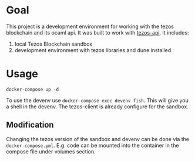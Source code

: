 # Goal
This project is a development environment for working with the tezos blockchain and its ocaml api.
It was built to work with [tezos-api](https://github.com/Tezos-Project-Uni-Freiburg/tezos-api).
It includes:
1. local Tezos Blockchain sandbox
2. development environment with tezos libraries and dune installed 

# Usage
`docker-compose up -d`

To use the devenv use `docker-compose exec devenv fish`. This will give you a shell in the devenv. The tezos-client is already configure for the sandbox.

## Modification
Changing the tezos version of the sandbox and devenv can be done via the `docker-compose.yml`. E.g. code can be mounted into the container in the compose file under volumes section.
